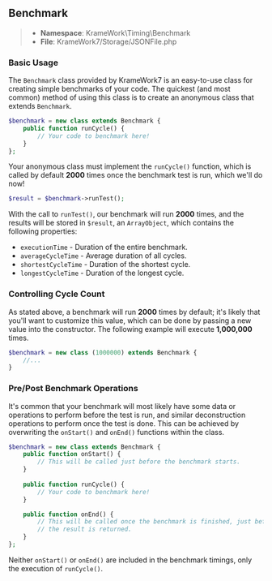 ## Benchmark
>- **Namespace**: KrameWork\Timing\Benchmark
>- **File**: KrameWork7/Storage/JSONFile.php

### Basic Usage
The `Benchmark` class provided by KrameWork7 is an easy-to-use class for creating simple benchmarks of your code. The quickest (and most common) method of using this class is to create an anonymous class that extends `Benchmark`.
```php
$benchmark = new class extends Benchmark {
	public function runCycle() {
		// Your code to benchmark here!
	}
};
```
Your anonymous class must implement the `runCycle()` function, which is called by default **2000** times once the benchmark test is run, which we'll do now!
```php
$result = $benchmark->runTest();
```
With the call to `runTest()`, our benchmark will run **2000** times, and the results will be stored in `$result`, an `ArrayObject`, which contains the following properties:

 - `executionTime` - Duration of the entire benchmark.
 - `averageCycleTime` - Average duration of all cycles.
 - `shortestCycleTime` - Duration of the shortest cycle.
 - `longestCycleTime` - Duration of the longest cycle.

### Controlling Cycle Count
As stated above, a benchmark will run **2000** times by default; it's likely that you'll want to customize this value, which can be done by passing a new value into the constructor. The following example will execute **1,000,000** times.
```php
$benchmark = new class (1000000) extends Benchmark {
	//...
}
```
### Pre/Post Benchmark Operations
It's common that your benchmark will most likely have some data or operations to perform before the test is run, and similar deconstruction operations to perform once the test is done. This can be achieved by overwriting the `onStart()` and `onEnd()` functions within the class.
```php
$benchmark = new class extends Benchmark {
	public function onStart() {
		// This will be called just before the benchmark starts.
	}
	
	public function runCycle() {
		// Your code to benchmark here!
	}

	public function onEnd() {
		// This will be called once the benchmark is finished, just before
		// the result is returned.
	}
};
```
Neither `onStart()` or `onEnd()` are included in the benchmark timings, only the execution of `runCycle()`.